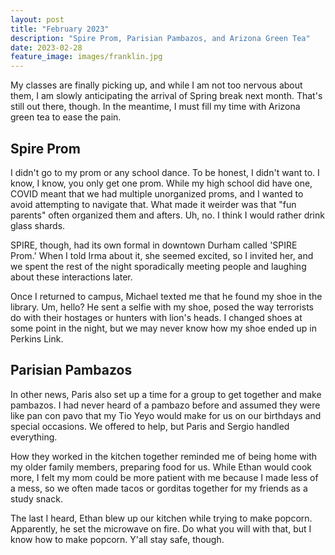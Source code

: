 ```yaml
---
layout: post
title: "February 2023"
description: "Spire Prom, Parisian Pambazos, and Arizona Green Tea"
date: 2023-02-28
feature_image: images/franklin.jpg
---
```


My classes are finally picking up, and while I am not too nervous about them, I am slowly anticipating the arrival of Spring break next month. That's still out there, though. In the meantime, I must fill my time with Arizona green tea to ease the pain. 

<!--more-->

## Spire Prom

I didn't go to my prom or any school dance. To be honest, I didn't want to. I know, I know, you only get one prom. While my high school did have one, COVID meant that we had multiple unorganized proms, and I wanted to avoid attempting to navigate that. What made it weirder was that "fun parents" often organized them and afters. Uh, no. I think I would rather drink glass shards.

SPIRE, though, had its own formal in downtown Durham called 'SPIRE Prom.' When I told Irma about it, she seemed excited, so I invited her, and we spent the rest of the night sporadically meeting people and laughing about these interactions later. 

Once I returned to campus, Michael texted me that he found my shoe in the library. Um, hello? He sent a selfie with my shoe, posed the way terrorists do with their hostages or hunters with lion's heads. I changed shoes at some point in the night, but we may never know how my shoe ended up in Perkins Link. 

## Parisian Pambazos

In other news, Paris also set up a time for a group to get together and make pambazos. I had never heard of a pambazo before and assumed they were like pan con pavo that my Tio Yeyo would make for us on our birthdays and special occasions. We offered to help, but Paris and Sergio handled everything. 

How they worked in the kitchen together reminded me of being home with my older family members, preparing food for us. While Ethan would cook more, I felt my mom could be more patient with me because I made less of a mess, so we often made tacos or gorditas together for my friends as a study snack. 

The last I heard, Ethan blew up our kitchen while trying to make popcorn. Apparently, he set the microwave on fire. Do what you will with that, but I know how to make popcorn. Y'all stay safe, though. 

